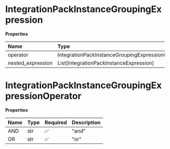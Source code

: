 # IntegrationPackInstanceGroupingExpression

**Properties**

| Name              | Type                                              | Required | Description |
| :---------------- | :------------------------------------------------ | :------- | :---------- |
| operator          | IntegrationPackInstanceGroupingExpressionOperator | ✅       |             |
| nested_expression | List[IntegrationPackInstanceExpression]           | ❌       |             |

# IntegrationPackInstanceGroupingExpressionOperator

**Properties**

| Name | Type | Required | Description |
| :--- | :--- | :------- | :---------- |
| AND  | str  | ✅       | "and"       |
| OR   | str  | ✅       | "or"        |

